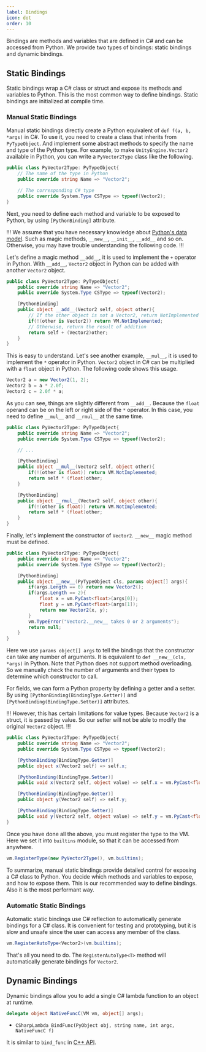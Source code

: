 ```yaml
---
label: Bindings
icon: dot
order: 10
---
```


Bindings are methods and variables that are defined in C# and can be accessed from Python.
We provide two types of bindings: static bindings and dynamic bindings.

## Static Bindings

Static bindings wrap a C# class or struct and expose its methods and variables to Python.
This is the most common way to define bindings.
Static bindings are initialized at compile time.

### Manual Static Bindings

Manual static bindings directly create a Python equivalent of `def f(a, b, *args)` in C#.
To use it, you need to create a class that inherits from `PyTypeObject`.
And implement some abstract methods to specify the name and type of the Python type.
For example, to make `UnityEngine.Vector2` available in Python, you can write a `PyVector2Type`
class like the following.

```csharp
public class PyVector2Type: PyTypeObject{
    // The name of the type in Python
    public override string Name => "Vector2";

    // The corresponding C# type
    public override System.Type CSType => typeof(Vector2);
}
```

Next, you need to define each method and variable to be exposed to Python,
by using `[PythonBinding]` attribute.

!!!
We assume that you have necessary knowledge about
[Python's data model](https://docs.python.org/3/reference/datamodel.html).
Such as magic methods, `__new__`, `__init__`, `__add__` and so on.
Otherwise, you may have trouble understanding the following code.
!!!

Let's define a magic method `__add__`, it is used to implement the `+` operator in Python.
With `__add__`, `Vector2` object in Python can be added with another `Vector2` object.

```csharp
public class PyVector2Type: PyTypeObject{
    public override string Name => "Vector2";
    public override System.Type CSType => typeof(Vector2);

    [PythonBinding]
    public object __add__(Vector2 self, object other){
        // If the other object is not a Vector2, return NotImplemented
        if(!(other is Vector2)) return VM.NotImplemented;
        // Otherwise, return the result of addition
        return self + (Vector2)other;
    }
}
```

This is easy to understand.
Let's see another example, `__mul__`, it is used to implement the `*` operator in Python.
`Vector2` object in C# can be multiplied with a `float` object in Python.
The following code shows this usage.

```csharp
Vector2 a = new Vector2(1, 2);
Vector2 b = a * 2.0f;
Vector2 c = 2.0f * a;
```

As you can see, things are slightly different from `__add__`.
Because the `float` operand can be on the left or right side of the `*` operator.
In this case, you need to define `__mul__` and `__rmul__` at the same time.

```csharp
public class PyVector2Type: PyTypeObject{
    public override string Name => "Vector2";
    public override System.Type CSType => typeof(Vector2);

    // ...

    [PythonBinding]
    public object __mul__(Vector2 self, object other){
        if(!(other is float)) return VM.NotImplemented;
        return self * (float)other;
    }

    [PythonBinding]
    public object __rmul__(Vector2 self, object other){
        if(!(other is float)) return VM.NotImplemented;
        return self * (float)other;
    }
}
```

Finally, let's implement the constructor of `Vector2`.
`__new__` magic method must be defined.

```csharp
public class PyVector2Type: PyTypeObject{
    public override string Name => "Vector2";
    public override System.Type CSType => typeof(Vector2);

    [PythonBinding]
    public object __new__(PyTypeObject cls, params object[] args){
        if(args.Length == 0) return new Vector2();
        if(args.Length == 2){
            float x = vm.PyCast<float>(args[0]);
            float y = vm.PyCast<float>(args[1]);
            return new Vector2(x, y);
        }
        vm.TypeError("Vector2.__new__ takes 0 or 2 arguments");
        return null;
    }
}
```

Here we use `params object[] args` to tell the bindings that the constructor can take any number of arguments.
It is equivalent to `def __new__(cls, *args)` in Python.
Note that Python does not support method overloading.
So we manually check the number of arguments and their types to determine which constructor to call.

For fields, we can form a Python property by defining a getter and a setter.
By using `[PythonBinding(BindingType.Getter)]` and `[PythonBinding(BindingType.Setter)]` attributes.

!!!
However, this has certain limitations for value types. Because `Vector2` is a struct, it is passed by value.
So our setter will not be able to modify the original `Vector2` object.
!!!

```csharp
public class PyVector2Type: PyTypeObject{
    public override string Name => "Vector2";
    public override System.Type CSType => typeof(Vector2);

    [PythonBinding(BindingType.Getter)]
    public object x(Vector2 self) => self.x;

    [PythonBinding(BindingType.Setter)]
    public void x(Vector2 self, object value) => self.x = vm.PyCast<float>(value);

    [PythonBinding(BindingType.Getter)]
    public object y(Vector2 self) => self.y;

    [PythonBinding(BindingType.Setter)]
    public void y(Vector2 self, object value) => self.y = vm.PyCast<float>(value);
}
```

Once you have done all the above, you must register the type to the VM.
Here we set it into `builtins` module, so that it can be accessed from anywhere.

```csharp
vm.RegisterType(new PyVector2Type(), vm.builtins);
```

To summarize, manual static bindings provide detailed control for exposing a C# class to Python.
You decide which methods and variables to expose, and how to expose them.
This is our recommended way to define bindings. Also it is the most performant way.

### Automatic Static Bindings

Automatic static bindings use C# reflection to automatically generate bindings for a C# class.
It is convenient for testing and prototyping, but it is slow and unsafe since the user can access any member of the class.

```csharp
vm.RegisterAutoType<Vector2>(vm.builtins);
```

That's all you need to do. The `RegisterAutoType<T>` method will automatically generate bindings for `Vector2`.


## Dynamic Bindings

Dynamic bindings allow you to add a single C# lambda function to an object at runtime.

```csharp
delegate object NativeFuncC(VM vm, object[] args);
```

+ `CSharpLambda BindFunc(PyObject obj, string name, int argc, NativeFuncC f)`

It is similar to `bind_func` in [C++ API](../bindings/).
